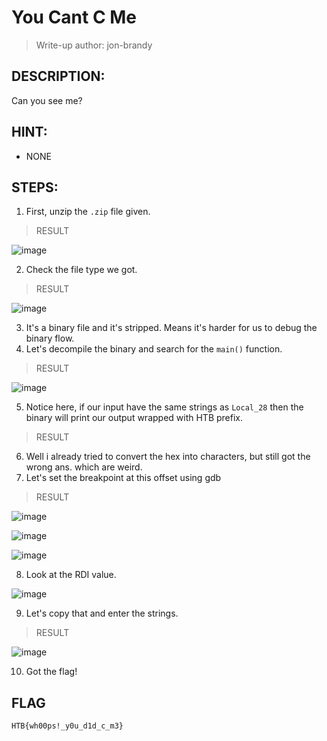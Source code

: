 # You Cant C Me
> Write-up author: jon-brandy
## DESCRIPTION:
Can you see me?
## HINT:
- NONE
## STEPS:
1. First, unzip the `.zip` file given.

> RESULT

![image](https://user-images.githubusercontent.com/70703371/209619917-ec81b5e1-dcd8-450a-903a-03f7ec442796.png)


2. Check the file type we got.

> RESULT

![image](https://user-images.githubusercontent.com/70703371/209619968-b1af84d3-e9f7-4a55-a112-6638e46b56e9.png)


3. It's a binary file and it's stripped. Means it's harder for us to debug the binary flow.
4. Let's decompile the binary and search for the `main()` function.

> RESULT

![image](https://user-images.githubusercontent.com/70703371/209620259-cbae9d30-3ebd-4fed-8f76-4dbcd7a1c863.png)


5. Notice here, if our input have the same strings as `Local_28` then the binary will print our output wrapped with HTB prefix.

> RESULT


6. Well i already tried to convert the hex into characters, but still got the wrong ans. which are weird.
7. Let's set the breakpoint at this offset using gdb

> RESULT

![image](https://user-images.githubusercontent.com/70703371/209625646-f20c4f3e-8e20-4b39-a710-2809275aa390.png)


![image](https://user-images.githubusercontent.com/70703371/209625709-880d38f0-fc89-4b0e-b18a-45feddc23f4e.png)


![image](https://user-images.githubusercontent.com/70703371/209625748-394e3335-31f2-4452-9625-6dd36e1f1667.png)


8. Look at the RDI value.

![image](https://user-images.githubusercontent.com/70703371/209625797-686054be-30c0-47cb-998c-207334af96df.png)

9. Let's copy that and enter the strings.

> RESULT

![image](https://user-images.githubusercontent.com/70703371/209625891-dc089c0f-74a7-4ad0-bf85-5ea079c7309e.png)


10. Got the flag!

## FLAG

```
HTB{wh00ps!_y0u_d1d_c_m3}
```
